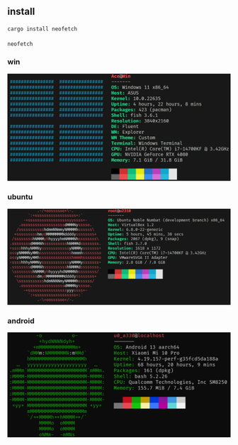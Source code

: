 ## install
```rs
cargo install neofetch

neofetch
```

### win
![alt text](imgs/win11.png)
### ubuntu
![alt text](imgs/ubuntu.png)
### android
![alt text](imgs/android.png)